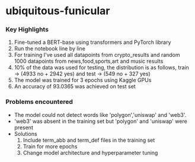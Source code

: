 # ubiquitous-funicular

### Key Highlights

1. Fine-tuned a BERT-base using transformers and PyTorch library
2. Run the notebook line by line  
3. For training I've used all datapoints from crypto_results and random 1000 datapoints from news,food,sports,art and music results
4. 10% of the data was used for testing, the distribution is as follows, train -> (4933 no + 2942 yes) and test -> (549 no + 327 yes)
5. The model was trained for 3 epochs using Kaggle GPUs
6. An accuracy of 93.0365 was achieved on test set

### Problems encountered

- The model could not detect words like 'polygon','uniswap' and 'web3'.
- 'web3' was absent in the training set but 'polygon' and 'uniswap' were present
- Solutions
  1. Include term_abb and term_def files in the training set
  2. Train for more epochs
  3. Change model architecture and hyperparameter tuning

